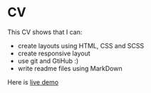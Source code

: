 # CV

This CV shows that I can:
* create layouts using HTML, CSS and SCSS
* create responsive layout
* use git and GtiHub :)
* write readme files using MarkDown

Here is [live demo](https://bugexpert.tk)
